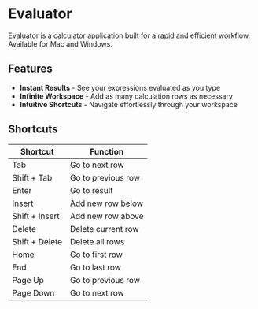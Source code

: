 # Evaluator

Evaluator is a calculator application built for a rapid and efficient workflow. Available for Mac and Windows.

## Features

* **Instant Results** - See your expressions evaluated as you type
* **Infinite Workspace** - Add as many calculation rows as necessary
* **Intuitive Shortcuts** - Navigate effortlessly through your workspace

## Shortcuts

| Shortcut | Function |
| --- | --- |
| Tab | Go to next row |
| Shift + Tab | Go to previous row |
| Enter | Go to result |
| Insert | Add new row below |
| Shift + Insert | Add new row above |
| Delete | Delete current row |
| Shift + Delete | Delete all rows |
| Home | Go to first row |
| End | Go to last row |
| Page Up | Go to previous row |
| Page Down | Go to next row |
